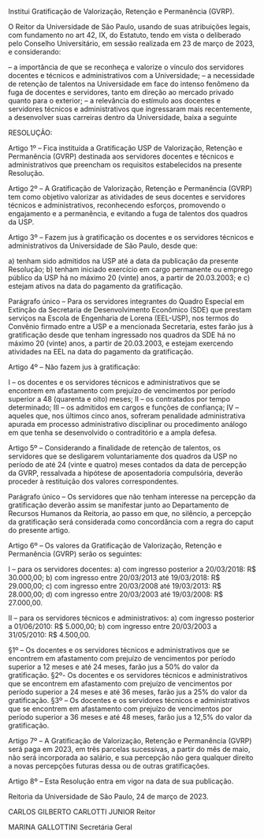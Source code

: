 Institui Gratificação de Valorização, Retenção e Permanência (GVRP).

O Reitor da Universidade de São Paulo, usando de suas atribuições legais, com fundamento no art 42, IX, do Estatuto, tendo em vista o deliberado pelo Conselho Universitário, em sessão realizada em 23 de março de 2023, e considerando:

– a importância de que se reconheça e valorize o vínculo dos servidores docentes e técnicos e administrativos com a Universidade;
– a necessidade de retenção de talentos na Universidade em face do intenso fenômeno da fuga de docentes e servidores, tanto em direção ao mercado privado quanto para o exterior;
– a relevância do estímulo aos docentes e servidores técnicos e administrativos que ingressaram mais recentemente, a desenvolver suas carreiras dentro da Universidade, baixa a seguinte

RESOLUÇÃO:

Artigo 1º – Fica instituída a Gratificação USP de Valorização, Retenção e Permanência (GVRP) destinada aos servidores docentes e técnicos e administrativos que preencham os requisitos estabelecidos na presente Resolução.

Artigo 2º – A Gratificação de Valorização, Retenção e Permanência (GVRP) tem como objetivo valorizar as atividades de seus docentes e servidores técnicos e administrativos, reconhecendo esforços, promovendo o engajamento e a permanência, e evitando a fuga de talentos dos quadros da USP.

Artigo 3º – Fazem jus à gratificação os docentes e os servidores técnicos e administrativos da Universidade de São Paulo, desde que:

a) tenham sido admitidos na USP até a data da publicação da presente Resolução;
b) tenham iniciado exercício em cargo permanente ou emprego público da USP há no máximo 20 (vinte) anos, a partir de 20.03.2003; e
c) estejam ativos na data do pagamento da gratificação.

Parágrafo único – Para os servidores integrantes do Quadro Especial em Extinção da Secretaria de Desenvolvimento Econômico (SDE) que prestam serviços na Escola de Engenharia de Lorena (EEL-USP), nos termos do Convênio firmado entre a USP e a mencionada Secretaria, estes farão jus à gratificação desde que tenham ingressado nos quadros da SDE há no máximo 20 (vinte) anos, a partir de 20.03.2003, e estejam exercendo atividades na EEL na data do pagamento da gratificação.

Artigo 4º – Não fazem jus à gratificação:

I – os docentes e os servidores técnicos e administrativos que se encontrem em afastamento com prejuízo de vencimentos por período superior a 48 (quarenta e oito) meses;
II – os contratados por tempo determinado;
III – os admitidos em cargos e funções de confiança;
IV – aqueles que, nos últimos cinco anos, sofreram penalidade administrativa apurada em processo administrativo disciplinar ou procedimento análogo em que tenha se desenvolvido o contraditório e a ampla defesa.

Artigo 5º – Considerando a finalidade de retenção de talentos, os servidores que se desligarem voluntariamente dos quadros da USP no período de até 24 (vinte e quatro) meses contados da data de percepção da GVRP, ressalvada a hipótese de aposentadoria compulsória, deverão proceder à restituição dos valores correspondentes.

Parágrafo único – Os servidores que não tenham interesse na percepção da gratificação deverão assim se manifestar junto ao Departamento de Recursos Humanos da Reitoria, ao passo em que, no silêncio, a percepção da gratificação será considerada como concordância com a regra do caput do presente artigo.

Artigo 6º – Os valores da Gratificação de Valorização, Retenção e Permanência (GVRP) serão os seguintes:

I – para os servidores docentes:
a) com ingresso posterior a 20/03/2018: R$ 30.000,00;
b) com ingresso entre 20/03/2013 até 19/03/2018: R$ 29.000,00;
c) com ingresso entre 20/03/2008 até 19/03/2013: R$ 28.000,00;
d) com ingresso entre 20/03/2003 até 19/03/2008: R$ 27.000,00.

II – para os servidores técnicos e administrativos:
a) com ingresso posterior a 01/06/2010: R$ 5.000,00;
b) com ingresso entre 20/03/2003 a 31/05/2010: R$ 4.500,00.

§1º – Os docentes e os servidores técnicos e administrativos que se encontrem em afastamento com prejuízo de vencimentos por período superior a 12 meses e até 24 meses, farão jus a 50% do valor da gratificação.
§2º- Os docentes e os servidores técnicos e administrativos que se encontrem em afastamento com prejuízo de vencimentos por período superior a 24 meses e até 36 meses, farão jus a 25% do valor da gratificação.
§3º – Os docentes e os servidores técnicos e administrativos que se encontrem em afastamento com prejuízo de vencimentos por período superior a 36 meses e até 48 meses, farão jus a 12,5% do valor da gratificação.

Artigo 7º – A Gratificação de Valorização, Retenção e Permanência (GVRP) será paga em 2023, em três parcelas sucessivas, a partir do mês de maio, não será incorporada ao salário, e sua percepção não gera qualquer direito a novas percepções futuras dessa ou de outras gratificações.

Artigo 8º – Esta Resolução entra em vigor na data de sua publicação.

Reitoria da Universidade de São Paulo, 24 de março de 2023.

CARLOS GILBERTO CARLOTTI JUNIOR
Reitor

MARINA GALLOTTINI
Secretária Geral